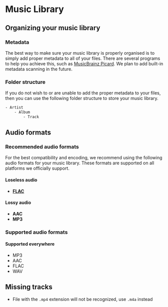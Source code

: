 # Music Library

## Organizing your music library

### Metadata

The best way to make sure your music library is properly organised is to simply add proper metadata to all of your files. There are several programs to help you achieve this, such as [MusicBrainz Picard](https://picard.musicbrainz.org/). We plan to add built-in metadata scanning in the future.

### Folder structure

If you do not wish to or are unable to add the proper metadata to your files, then you can use the following folder structure to store your music library.

```bash
- Artist
    - Album
        - Track
```

## Audio formats

### Recommended audio formats

For the best compatibility and encoding, we recommend using the following audio formats for your music library. These formats are supported on all platforms we officially support.

#### Loseless audio

- **[FLAC](https://xiph.org/flac/)**

#### Lossy audio

- **AAC**
- **MP3**

### Supported audio formats

#### Supported everywhere

- MP3
- AAC
- FLAC
- WAV

## Missing tracks

- File with the `.mp4` extension will not be recognized, use `.m4a` instead
